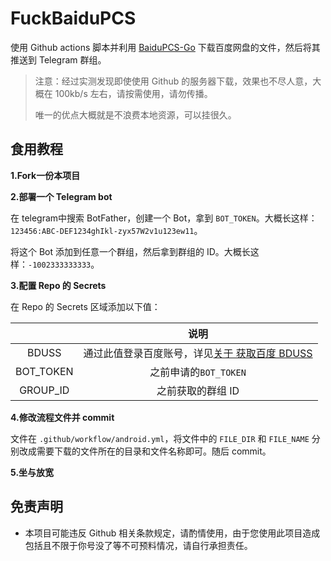 # FuckBaiduPCS

使用 Github actions 脚本并利用 [BaiduPCS-Go](https://github.com/iikira/BaiduPCS-Go) 下载百度网盘的文件，然后将其推送到 Telegram 群组。

> 注意：经过实测发现即使使用 Github 的服务器下载，效果也不尽人意，大概在 100kb/s 左右，请按需使用，请勿传播。
>
> 唯一的优点大概就是不浪费本地资源，可以挂很久。

## 食用教程

**1.Fork一份本项目**

**2.部署一个 Telegram bot**

在 telegram中搜索 BotFather，创建一个 Bot，拿到 `BOT_TOKEN`。大概长这样：`123456:ABC-DEF1234ghIkl-zyx57W2v1u123ew11`。

将这个 Bot 添加到任意一个群组，然后拿到群组的 ID。大概长这样：`-1002333333333`。

**3.配置 Repo 的 Secrets**

在 Repo 的 Secrets 区域添加以下值：

|           |                             说明                             |
| :-------: | :----------------------------------------------------------: |
|   BDUSS   | 通过此值登录百度账号，详见[关于 获取百度 BDUSS]([https://github.com/iikira/BaiduPCS-Go/wiki/%E5%85%B3%E4%BA%8E-%E8%8E%B7%E5%8F%96%E7%99%BE%E5%BA%A6-BDUSS](https://github.com/iikira/BaiduPCS-Go/wiki/关于-获取百度-BDUSS)) |
| BOT_TOKEN |                    之前申请的`BOT_TOKEN`                     |
| GROUP_ID  |                      之前获取的群组 ID                       |

**4.修改流程文件并 commit**

文件在 `.github/workflow/android.yml`，将文件中的 `FILE_DIR` 和 `FILE_NAME` 分别改成需要下载的文件所在的目录和文件名称即可。随后 commit。

**5.坐与放宽**

## 免责声明

- 本项目可能违反 Github 相关条款规定，请酌情使用，由于您使用此项目造成包括且不限于你号没了等不可预料情况，请自行承担责任。
